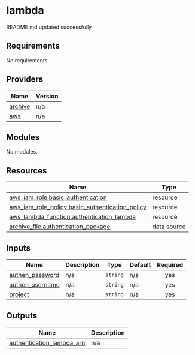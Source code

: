 # lambda

<!-- BEGINNING OF PRE-COMMIT-TERRAFORM DOCS HOOK -->
README.md updated successfully
<!-- END OF PRE-COMMIT-TERRAFORM DOCS HOOK -->

<!-- BEGIN_TF_DOCS -->
## Requirements

No requirements.

## Providers

| Name | Version |
|------|---------|
| <a name="provider_archive"></a> [archive](#provider\_archive) | n/a |
| <a name="provider_aws"></a> [aws](#provider\_aws) | n/a |

## Modules

No modules.

## Resources

| Name | Type |
|------|------|
| [aws_iam_role.basic_authentication](https://registry.terraform.io/providers/hashicorp/aws/latest/docs/resources/iam_role) | resource |
| [aws_iam_role_policy.basic_authentication_policy](https://registry.terraform.io/providers/hashicorp/aws/latest/docs/resources/iam_role_policy) | resource |
| [aws_lambda_function.authentication_lambda](https://registry.terraform.io/providers/hashicorp/aws/latest/docs/resources/lambda_function) | resource |
| [archive_file.authentication_package](https://registry.terraform.io/providers/hashicorp/archive/latest/docs/data-sources/file) | data source |

## Inputs

| Name | Description | Type | Default | Required |
|------|-------------|------|---------|:--------:|
| <a name="input_authen_password"></a> [authen\_password](#input\_authen\_password) | n/a | `string` | n/a | yes |
| <a name="input_authen_username"></a> [authen\_username](#input\_authen\_username) | n/a | `string` | n/a | yes |
| <a name="input_project"></a> [project](#input\_project) | n/a | `string` | n/a | yes |

## Outputs

| Name | Description |
|------|-------------|
| <a name="output_authentication_lambda_arn"></a> [authentication\_lambda\_arn](#output\_authentication\_lambda\_arn) | n/a |
<!-- END_TF_DOCS -->
